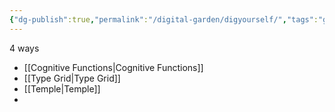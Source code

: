 ```yaml
---
{"dg-publish":true,"permalink":"/digital-garden/digyourself/","tags":"gardenEntry"}
---
```



4 ways
- [[Cognitive Functions\|Cognitive Functions]]
- [[Type Grid\|Type Grid]]
- [[Temple\|Temple]]
- 


